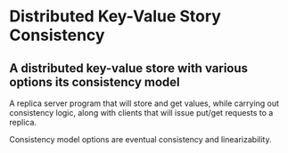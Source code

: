 # Distributed Key-Value Story Consistency
## A distributed key-value store with various options its consistency model

A replica server program that will store and get values, while carrying out consistency logic, along with clients that will issue put/get requests to a replica.

Consistency model options are eventual consistency and linearizability.